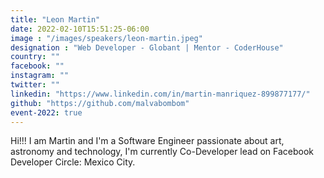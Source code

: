 ```yaml
---
title: "Leon Martin"
date: 2022-02-10T15:51:25-06:00
image : "/images/speakers/leon-martin.jpeg"
designation : "Web Developer - Globant | Mentor - CoderHouse"
country: ""
facebook: ""
instagram: ""
twitter: ""
linkedin: "https://www.linkedin.com/in/martin-manriquez-899877177/"
github: "https://github.com/malvabombom"
event-2022: true
---
```


Hi!!! I am Martin and I'm a Software Engineer passionate about art, astronomy and technology, I'm currently Co-Developer lead on Facebook Developer Circle: Mexico City.